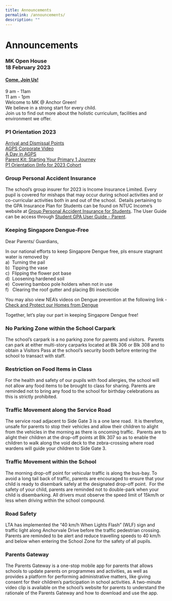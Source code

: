 ```yaml
---
title: Announcements
permalink: /announcements/
description: ""
---
```

Announcements
=============
### MK Open House <br> 18 February 2023 
#### <a href="https://www.anchorgreenpri.moe.edu.sg/mk-at-anchor-green/mk-open-house/">**Come, Join Us!**</a>
9 am - 11am<br>
11 am - 1pm<br>
Welcome to MK @ Anchor Green!<br>
We believe in a strong start for
every child. <br>Join us to find out
more about the holistic curriculum,
facilities and environment we offer.

### P1 Orientation 2023

<a href="https://www.anchorgreenpri.moe.edu.sg/resources/p1-orientation-2023/arrival-and-dismissal-points/">Arrival and Dismissal Points</a><br>
<a href="https://www.anchorgreenpri.moe.edu.sg/resources/p1-orientation-2023/agps-corporate-video/">AGPS Corporate Video</a><br>
<a href="https://www.anchorgreenpri.moe.edu.sg/resources/p1-orientation-2023/a-day-in-agps/">A Day in AGPS</a><br>
<a href="https://www.anchorgreenpri.moe.edu.sg/resources/p1-orientation-2023/parent-kit-starting-your-primary-1-journey/">Parent Kit: Starting Your Primary 1 Journey</a><br>
<a href="https://www.anchorgreenpri.moe.edu.sg/resources/p1-orientation-2023/info-for-2023-cohort/">P1 Orientation (Info for 2023 Cohort</a>


### Group Personal Accident Insurance

The school’s group insurer for 2023 is Income Insurance Limited. Every pupil is covered for mishaps that may occur during school activities and or co-curricular activities both in and out of the school.  Details pertaining to the GPA Insurance Plan for Students can be found on NTUC Income’s website at <a href="https://www.income.com.sg/group-insurance-for-schools-and-moe-personnel/group-personal-accident-for-students" target=_blank>Group Personal Accident Insurance for Students</a>. The User Guide can be access through <a href="https://s3.ap-southeast-1.amazonaws.com/mhc.static/Income/Student+GPA+User+Guide+-+Parent.pdf" target=_blank>Student GPA User Guide - Parent</a>.


### Keeping Singapore Dengue-Free

Dear Parents/ Guardians,

In our national efforts to keep Singapore Dengue free, pls ensure stagnant water is removed by<br>
a)  Turning the pail  
b)  Tipping the vase  
c)  Flipping the flower pot base  
d)  Loosening hardened soil  
e)  Covering bamboo pole holders when not in use  
f)   Clearing the roof gutter and placing Bti insecticide

You may also view NEA’s videos on Dengue prevention at the following link - <a href="https://youtu.be/aOMVON8aqBY" target=_blank>Check and Protect our Homes from Dengue</a>

Together, let’s play our part in keeping Singapore Dengue free!

### No Parking Zone within the School Carpark

The school’s carpark is a no parking zone for parents and visitors.  Parents can park at either multi-story carparks located at Blk 306 or Blk 308 and to obtain a Visitors Pass at the school’s security booth before entering the school to transact with staff.

### Restriction on Food Items in Class

For the health and safety of our pupils with food allergies, the school will not allow any food items to be brought to class for sharing. Parents are reminded not to bring any food to the school for birthday celebrations as this is strictly prohibited.

### Traffic Movement along the Service Road

The service road adjacent to Side Gate 3 is a one lane road.  It is therefore, unsafe for parents to stop their vehicles and allow their children to alight from the vehicles in the morning as there is oncoming traffic.  Parents are to alight their children at the drop-off points at Blk 307 so as to enable the children to walk along the void deck to the zebra-crossing where road wardens will guide your children to Side Gate 3.

### Traffic Movement within the School

The morning drop-off point for vehicular traffic is along the bus-bay. To avoid a long tail back of traffic, parents are encouraged to ensure that your child is ready to disembark safely at the designated drop-off point.  For the safety of your child, parents are reminded not to double-park when your child is disembarking. All drivers must observe the speed limit of 15km/h or less when driving within the school compound.

### Road Safety

LTA has implemented the “40 km/h When Lights Flash” (WLF) sign and traffic light along Anchorvale Drive before the traffic pedestrian crossing. Parents are reminded to be alert and reduce travelling speeds to 40 km/h and below when entering the School Zone for the safety of all pupils.

### Parents Gateway

The Parents Gateway is a one-stop mobile app for parents that allows schools to update parents on programmes and activities, as well as provides a platform for performing administrative matters, like giving consent for their children’s participation in school activities. A two-minute video clip is available on the school’s website for parents to understand the rationale of the Parents Gateway and how to download and use the app.